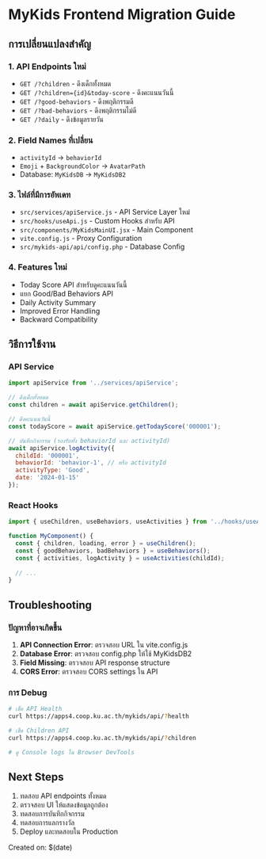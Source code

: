 # MyKids Frontend Migration Guide

## การเปลี่ยนแปลงสำคัญ

### 1. API Endpoints ใหม่
- `GET /?children` - ดึงเด็กทั้งหมด  
- `GET /?children={id}&today-score` - ดึงคะแนนวันนี้
- `GET /?good-behaviors` - ดึงพฤติกรรมดี
- `GET /?bad-behaviors` - ดึงพฤติกรรมไม่ดี  
- `GET /?daily` - ดึงข้อมูลรายวัน

### 2. Field Names ที่เปลี่ยน
- `activityId` → `behaviorId`
- `Emoji` + `BackgroundColor` → `AvatarPath`
- Database: `MyKidsDB` → `MyKidsDB2`

### 3. ไฟล์ที่มีการอัพเดท
- `src/services/apiService.js` - API Service Layer ใหม่
- `src/hooks/useApi.js` - Custom Hooks สำหรับ API
- `src/components/MyKidsMainUI.jsx` - Main Component
- `vite.config.js` - Proxy Configuration
- `src/mykids-api/api/config.php` - Database Config

### 4. Features ใหม่
- Today Score API สำหรับดูคะแนนวันนี้
- แยก Good/Bad Behaviors API
- Daily Activity Summary
- Improved Error Handling
- Backward Compatibility

## วิธีการใช้งาน

### API Service
```javascript
import apiService from '../services/apiService';

// ดึงเด็กทั้งหมด
const children = await apiService.getChildren();

// ดึงคะแนนวันนี้
const todayScore = await apiService.getTodayScore('000001');

// บันทึกกิจกรรม (รองรับทั้ง behaviorId และ activityId)
await apiService.logActivity({
  childId: '000001',
  behaviorId: 'behavior-1', // หรือ activityId
  activityType: 'Good',
  date: '2024-01-15'
});
```

### React Hooks
```javascript
import { useChildren, useBehaviors, useActivities } from '../hooks/useApi';

function MyComponent() {
  const { children, loading, error } = useChildren();
  const { goodBehaviors, badBehaviors } = useBehaviors();
  const { activities, logActivity } = useActivities(childId);
  
  // ...
}
```

## Troubleshooting

### ปัญหาที่อาจเกิดขึ้น
1. **API Connection Error**: ตรวจสอบ URL ใน vite.config.js
2. **Database Error**: ตรวจสอบ config.php ให้ใช้ MyKidsDB2
3. **Field Missing**: ตรวจสอบ API response structure
4. **CORS Error**: ตรวจสอบ CORS settings ใน API

### การ Debug
```bash
# เช็ค API Health
curl https://apps4.coop.ku.ac.th/mykids/api/?health

# เช็ค Children API  
curl https://apps4.coop.ku.ac.th/mykids/api/?children

# ดู Console logs ใน Browser DevTools
```

## Next Steps

1. ทดสอบ API endpoints ทั้งหมด
2. ตรวจสอบ UI ให้แสดงข้อมูลถูกต้อง
3. ทดสอบการบันทึกกิจกรรม
4. ทดสอบการแลกรางวัล
5. Deploy และทดสอบใน Production

Created on: $(date)
